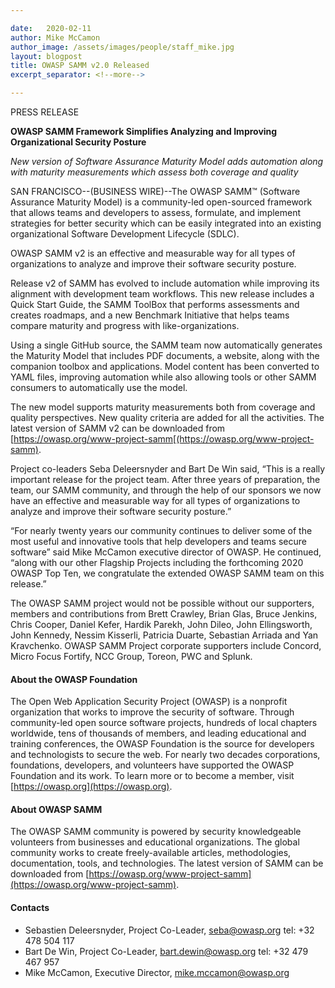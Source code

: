 ```yaml
---

date:   2020-02-11
author: Mike McCamon
author_image: /assets/images/people/staff_mike.jpg
layout: blogpost
title: OWASP SAMM v2.0 Released
excerpt_separator: <!--more-->

---
```


PRESS RELEASE

**OWASP SAMM Framework Simplifies Analyzing and Improving Organizational Security Posture**

_New version of Software Assurance Maturity Model adds automation along with maturity measurements which assess both coverage and quality_

SAN FRANCISCO--(BUSINESS WIRE)--The OWASP SAMM™ (Software Assurance Maturity Model) is a community-led open-sourced framework that allows teams and developers to assess, formulate, and implement strategies for better security which can be easily integrated into an existing organizational Software Development Lifecycle (SDLC).
 <!--more-->

<p class="callout-mono right">OWASP SAMM v2 is an effective and measurable way for all types of organizations to analyze and improve their software security posture.</p>

Release v2 of SAMM has evolved to include automation while improving its alignment with development team workflows. This new release includes a Quick Start Guide, the SAMM ToolBox that performs assessments and creates roadmaps, and a new Benchmark Initiative that helps teams compare maturity and progress with like-organizations.

Using a single GitHub source, the SAMM team now automatically generates the Maturity Model that includes PDF documents, a website, along with the companion toolbox and applications. Model content has been converted to YAML files, improving automation while also allowing tools or other SAMM consumers to automatically use the model. 

The new model supports maturity measurements both from coverage and quality perspectives. New quality criteria are added for all the activities. The latest version of SAMM v2 can be downloaded from [https://owasp.org/www-project-samm[(https://owasp.org/www-project-samm).

Project co-leaders Seba Deleersnyder and Bart De Win said, “This is a really important release for the project team. After three years of preparation, the team, our SAMM community, and through the help of our sponsors we now have an effective and measurable way for all types of organizations to analyze and improve their software security posture.”

“For nearly twenty years our community continues to deliver some of the most useful and innovative tools that help developers and teams secure software” said Mike McCamon executive director of OWASP. He continued, “along with our other Flagship Projects including the forthcoming 2020 OWASP Top Ten, we congratulate the extended OWASP SAMM team on this release.”

The OWASP SAMM project would not be possible without our supporters, members and contributions from Brett Crawley, Brian Glas, Bruce Jenkins, Chris Cooper, Daniel Kefer, Hardik Parekh, John Dileo, John Ellingsworth, John Kennedy, Nessim Kisserli, Patricia Duarte, Sebastian Arriada and Yan Kravchenko. OWASP SAMM Project corporate supporters include Concord, Micro Focus Fortify, NCC Group, Toreon, PWC and Splunk.

#### About the OWASP Foundation

The Open Web Application Security Project (OWASP) is a nonprofit organization that works to improve the security of software. Through community-led open source software projects, hundreds of local chapters worldwide, tens of thousands of members, and leading educational and training conferences, the OWASP Foundation is the source for developers and technologists to secure the web. For nearly two decades corporations, foundations, developers, and volunteers have supported the OWASP Foundation and its work. To learn more or to become a member, visit [https://owasp.org](https://owasp.org). 

#### About OWASP SAMM

The OWASP SAMM community is powered by security knowledgeable volunteers from businesses and educational organizations. The global community works to create freely-available articles, methodologies, documentation, tools, and technologies. The latest version of SAMM can be downloaded from [https://owasp.org/www-project-samm](https://owasp.org/www-project-samm).

#### Contacts

* Sebastien Deleersnyder, Project Co-Leader, seba@owasp.org tel: +32 478 504 117 
* Bart De Win, Project Co-Leader, bart.dewin@owasp.org tel: +32 479 467 957
* Mike McCamon, Executive Director, mike.mccamon@owasp.org

